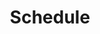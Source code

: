 ---
title: "Schedule"
linktitle: "schedule"
draft: True
url: "/schedule"
menu:
  main:
    parent: "ccc"
---
